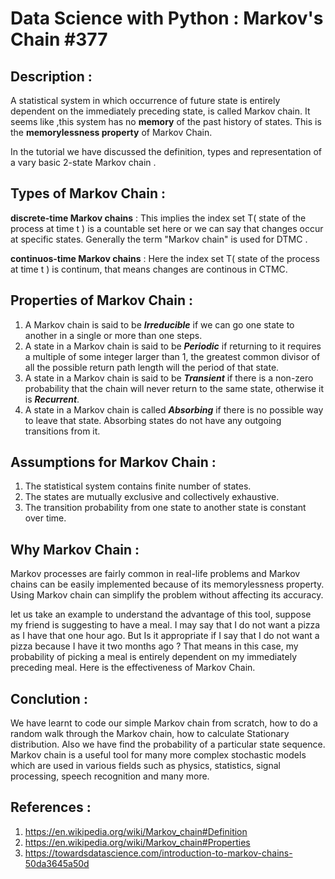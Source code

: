 # Data Science with Python : Markov's Chain #377 

## Description :

A statistical system in which occurrence of future state is entirely dependent on the immediately preceding state, is called Markov chain. It seems like ,this system has no <b>memory</b> of the past history of states. This is the <b>memorylessness property</b> of Markov Chain.

In the tutorial we have discussed the definition, types and representation of a vary basic 2-state Markov chain .

## Types of Markov Chain :

<b>discrete-time Markov chains</b> : This implies the index set T( state of the process at time t ) is a countable set here or we can say that changes occur at specific states. 
                                     Generally the term "Markov chain" is used for DTMC .
                                     
<b>continuos-time Markov chains</b> : Here the index set T( state of the process at time t ) is continum, that means changes are continous in CTMC.

## Properties of Markov Chain :

1. A Markov chain is said to be <i><b>Irreducible</b></i> if we can go one state to another in a single or more than one steps.
2. A state in a Markov chain is said to be <i><b>Periodic</b></i> if returning to it requires a multiple of some integer larger than 1, the greatest common divisor of all the possible return path length will the period of that state.
3. A state in a Markov chain is said to be <i><b>Transient</b></i> if there is a non-zero probability that the chain will never return to the same state, otherwise it is <i><b>Recurrent</b></i>.
4. A state in a Markov chain is called <i><b>Absorbing</b></i> if there is no possible way to leave that state. Absorbing states do not have any outgoing transitions from it.

## Assumptions for Markov Chain :

1. The statistical system contains finite number of states.
2. The states are mutually exclusive and collectively exhaustive.
3. The transition probability from one state to another state is constant over time.

## Why Markov Chain :

Markov processes are fairly common in real-life problems and Markov chains can be easily implemented because of its memorylessness property. Using Markov chain can simplify the problem without affecting its accuracy. 

let us take an example to understand the advantage of this tool, 
     suppose my friend is suggesting to have a meal. I may say that I do not want a pizza as I have that one hour ago. But Is it appropriate if I say that I do not want a pizza because I have it two months ago ? That means in this case, my probability of picking a meal is entirely dependent on my immediately preceding meal. 
Here is the effectiveness of Markov Chain.

## Conclution :

We have learnt to code our simple Markov chain from scratch, how to do a random walk through the Markov chain, how to calculate Stationary distribution. Also we have find the probability of a particular state sequence. Markov chain is a useful tool for many more complex stochastic models which are used in various fields such as physics, statistics, signal processing, speech recognition and many more.

## References :

1. https://en.wikipedia.org/wiki/Markov_chain#Definition
2. https://en.wikipedia.org/wiki/Markov_chain#Properties
3. https://towardsdatascience.com/introduction-to-markov-chains-50da3645a50d
